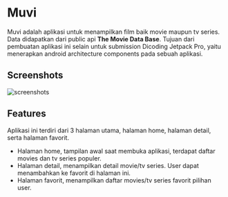 # Muvi
Muvi adalah aplikasi untuk menampilkan film baik movie maupun tv series. Data didapatkan dari public api  <strong>The Movie Data Base</strong>. Tujuan dari pembuatan aplikasi ini selain untuk submission Dicoding Jetpack Pro, yaitu menerapkan android architecture components pada sebuah aplikasi.

Screenshots
-----------
<img src="screenshots/muvi.gif" alt="screenshots">

## Features

Aplikasi ini terdiri dari 3 halaman utama, halaman home, halaman detail, serta halaman favorit.
- Halaman home, tampilan awal saat membuka aplikasi, terdapat daftar movies dan tv series populer.
- Halaman detail, menampilkan detail movie/tv series. User dapat menambahkan ke favorit di halaman ini.
- Halaman favorit, menampilkan daftar movies/tv series favorit pilihan user.
